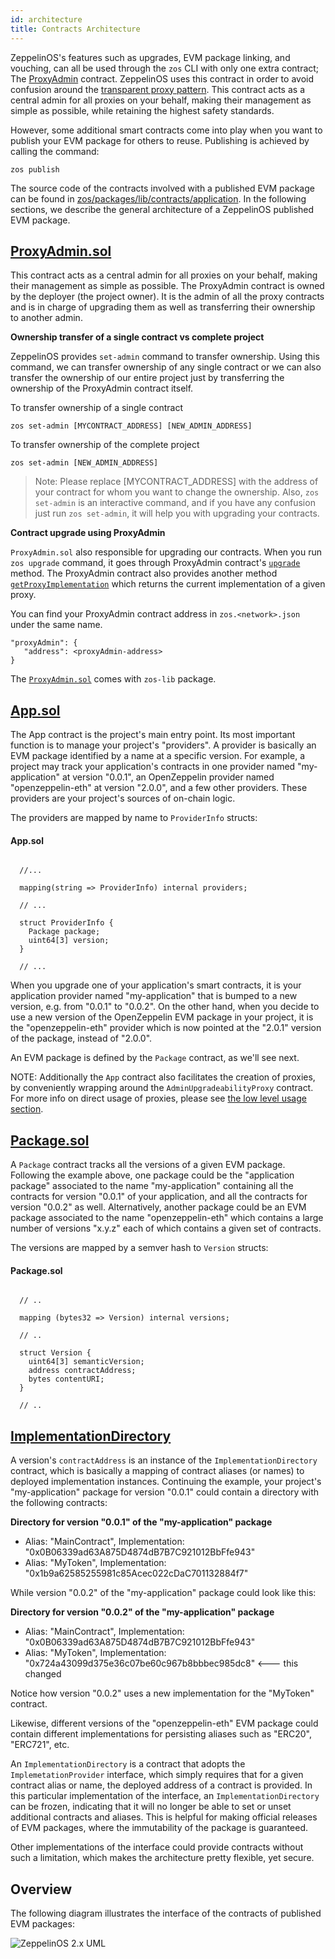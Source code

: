 ```yaml
---
id: architecture
title: Contracts Architecture
---
```


ZeppelinOS's features such as upgrades, EVM package linking, and vouching, can all be used through the `zos` CLI with only one extra contract; The [ProxyAdmin](https://github.com/zeppelinos/zos/blob/v2.0.0/packages/lib/contracts/upgradeability/ProxyAdmin.sol) contract. ZeppelinOS uses this contract in order to avoid confusion around the [transparent proxy pattern](https://docs.zeppelinos.org/docs/pattern.html#transparent-proxies-and-function-clashes). This contract acts as a central admin for all proxies on your behalf, making their management as simple as possible, while retaining the highest safety standards. 

However, some additional smart contracts come into play when you want to publish your EVM package for others to reuse. Publishing is achieved by calling the command:

```console
zos publish
```

The source code of the contracts involved with a published EVM package can be found in [zos/packages/lib/contracts/application](https://github.com/zeppelinos/zos/tree/master/packages/lib/contracts/application). In the following sections, we describe the general architecture of a ZeppelinOS published EVM package.


## [ProxyAdmin.sol](https://github.com/zeppelinos/zos/blob/v2.0.0/packages/lib/contracts/application/App.sol)

This contract acts as a central admin for all proxies on your behalf, making their management as simple as possible. The ProxyAdmin contract is owned by the deployer (the project owner). It is the admin of all the proxy contracts and is in charge of upgrading them as well as transferring their ownership to another admin.

**Ownership transfer of a single contract vs complete project**

ZeppelinOS provides `set-admin` command to transfer ownership. Using this command, we can transfer ownership of any single contract or we can also transfer the ownership of our entire project just by transferring the ownership of the ProxyAdmin contract itself.

To transfer ownership of a single contract

```console
zos set-admin [MYCONTRACT_ADDRESS] [NEW_ADMIN_ADDRESS]
```
To transfer ownership of the complete project

```console
zos set-admin [NEW_ADMIN_ADDRESS]
```
>Note: Please replace [MYCONTRACT_ADDRESS] with the address of your contract for whom you want to change the ownership. Also, `zos set-admin` is an interactive command, and if you have any confusion just run `zos set-admin`, it will help you with upgrading your contracts.

**Contract upgrade using ProxyAdmin**

`ProxyAdmin.sol` also responsible for upgrading our contracts. When you run `zos upgrade` command, it goes through ProxyAdmin contract's [`upgrade`](https://docs.zeppelinos.org/docs/2.2.0/upgradeability_ProxyAdmin.html#upgrade) method. The ProxyAdmin contract also provides another method [`getProxyImplementation`](https://docs.zeppelinos.org/docs/2.2.0/upgradeability_ProxyAdmin.html#getProxyImplementation) which returns the current implementation of a given proxy.

You can find your ProxyAdmin contract address in `zos.<network>.json` under the same name.

```console json
"proxyAdmin": {
   "address": <proxyAdmin-address>
}
```
The [`ProxyAdmin.sol`](https://github.com/zeppelinos/zos/blob/v2.2.0/packages/lib/contracts/upgradeability/ProxyAdmin.sol) comes with `zos-lib` package.

## [App.sol](https://github.com/zeppelinos/zos/blob/v2.0.0/packages/lib/contracts/application/App.sol)

The App contract is the project's main entry point. Its most important function is to manage your project's "providers". A provider is basically an EVM package identified by a name at a specific version. For example, a project may track your application's contracts in one provider named "my-application" at version "0.0.1", an OpenZeppelin provider named "openzeppelin-eth" at version "2.0.0", and a few other providers. These providers are your project's sources of on-chain logic.

The providers are mapped by name to `ProviderInfo` structs:

#### App.sol
```solidity

  //...

  mapping(string => ProviderInfo) internal providers;

  // ...

  struct ProviderInfo {
    Package package;
    uint64[3] version;
  }

  // ...
```

When you upgrade one of your application's smart contracts, it is your application provider named "my-application" that is bumped to a new version, e.g. from "0.0.1" to "0.0.2". On the other hand, when you decide to use a new version of the OpenZeppelin EVM package in your project, it is the "openzeppelin-eth" provider which is now pointed at the "2.0.1" version of the package, instead of "2.0.0".

An EVM package is defined by the `Package` contract, as we'll see next.

NOTE: Additionally the `App` contract also facilitates the creation of proxies, by conveniently wrapping around the `AdminUpgradeabilityProxy` contract. For more info on direct usage of proxies, please see [the low level usage section](https://docs.zeppelinos.org/docs/low_level_contract.html).

## [Package.sol](https://github.com/zeppelinos/zos/blob/v2.0.0/packages/lib/contracts/application/Package.sol)

A `Package` contract tracks all the versions of a given EVM package. Following the example above, one package could be the "application package" associated to the name "my-application" containing all the contracts for version "0.0.1" of your application, and all the contracts for version "0.0.2" as well. Alternatively, another package could be an EVM package associated to the name "openzeppelin-eth" which contains a large number of versions "x.y.z" each of which contains a given set of contracts.

The versions are mapped by a semver hash to `Version` structs:

#### Package.sol
```solidity

  // ..

  mapping (bytes32 => Version) internal versions;

  // ..

  struct Version {
    uint64[3] semanticVersion;
    address contractAddress;
    bytes contentURI;
  }

  // ..
```

## [ImplementationDirectory](https://github.com/zeppelinos/zos/blob/v2.0.0/packages/lib/contracts/application/ImplementationDirectory.sol)

A version's `contractAddress` is an instance of the `ImplementationDirectory` contract, which is basically a mapping of contract aliases (or names) to deployed implementation instances. Continuing the example, your project's "my-application" package for version "0.0.1" could contain a directory with the following contracts:

**Directory for version "0.0.1" of the "my-application" package**
* Alias: "MainContract", Implementation: "0x0B06339ad63A875D4874dB7B7C921012BbFfe943"
* Alias: "MyToken", Implementation: "0x1b9a62585255981c85Acec022cDaC701132884f7"

While version "0.0.2" of the "my-application" package could look like this:

**Directory for version "0.0.2" of the "my-application" package**
* Alias: "MainContract", Implementation: "0x0B06339ad63A875D4874dB7B7C921012BbFfe943"
* Alias: "MyToken", Implementation: "0x724a43099d375e36c07be60c967b8bbbec985dc8" <--- this changed

Notice how version "0.0.2" uses a new implementation for the "MyToken" contract.

Likewise, different versions of the "openzeppelin-eth" EVM package could contain different implementations for persisting aliases such as "ERC20", "ERC721", etc.

An `ImplementationDirectory` is a contract that adopts the `ImplemetationProvider` interface, which simply requires that for a given contract alias or name, the deployed address of a contract is provided. In this particular implementation of the interface, an `ImplementationDirectory` can be frozen, indicating that it will no longer be able to set or unset additional contracts and aliases.
This is helpful for making official releases of EVM packages, where the immutability of the package is guaranteed.

Other implementations of the interface could provide contracts without such a limitation, which makes the architecture pretty flexible, yet secure.

## Overview

The following diagram illustrates the interface of the contracts of published EVM packages:

![ZeppelinOS 2.x UML](/img/zos2.png)
